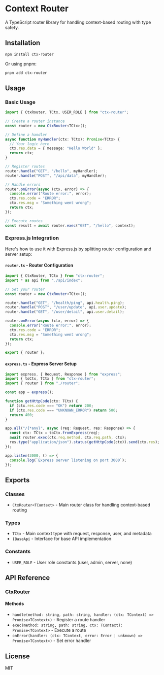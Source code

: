 # Context Router

A TypeScript router library for handling context-based routing with type safety.

## Installation

```bash
npm install ctx-router
```

Or using pnpm:

```bash
pnpm add ctx-router
```

## Usage

### Basic Usage

```typescript
import { CtxRouter, TCtx, USER_ROLE } from "ctx-router";

// Create a router instance
const router = new CtxRouter<TCtx>();

// Define a handler
async function myHandler(ctx: TCtx): Promise<TCtx> {
  // Your logic here
  ctx.res.data = { message: "Hello World" };
  return ctx;
}

// Register routes
router.handle("GET", "/hello", myHandler);
router.handle("POST", "/api/data", myHandler);

// Handle errors
router.onError(async (ctx, error) => {
  console.error("Route error:", error);
  ctx.res.code = "ERROR";
  ctx.res.msg = "Something went wrong";
  return ctx;
});

// Execute routes
const result = await router.exec("GET", "/hello", context);
```

### Express.js Integration

Here's how to use it with Express.js by splitting router configuration and server setup:

#### `router.ts` - Router Configuration

```typescript
import { CtxRouter, TCtx } from "ctx-router";
import * as api from "./api/index";

// Set your router
const router = new CtxRouter<TCtx>();

router.handle("GET", "/health/ping", api.health.ping);
router.handle("POST", "/user/update", api.user.update);
router.handle("GET", "/user/detail", api.user.detail);

router.onError(async (ctx, error) => {
  console.error("Route error:", error);
  ctx.res.code = "ERROR";
  ctx.res.msg = "Something went wrong";
  return ctx;
});

export { router };
```

#### `express.ts` - Express Server Setup

```typescript
import express, { Request, Response } from "express";
import { toCtx, TCtx } from "ctx-router";
import { router } from "./router";

const app = express();

function getHttpCode(ctx: TCtx) {
  if (ctx.res.code === "OK") return 200;
  if (ctx.res.code === "UNKNOWN_ERROR") return 500;
  return 400;
}

app.all("/{*any}", async (req: Request, res: Response) => {
  const ctx: TCtx = toCtx.fromExpress(req);
  await router.exec(ctx.req.method, ctx.req.path, ctx);
  res.type("application/json").status(getHttpCode(ctx)).send(ctx.res);
});

app.listen(3000, () => {
  console.log(`Express server listening on port 3000`);
});
```

## Exports

### Classes

- `CtxRouter<TContext>` - Main router class for handling context-based routing

### Types

- `TCtx` - Main context type with request, response, user, and metadata
- `IBaseApi` - Interface for base API implementation

### Constants

- `USER_ROLE` - User role constants (user, admin, server, none)

## API Reference

### CtxRouter

#### Methods

- `handle(method: string, path: string, handler: (ctx: TContext) => Promise<TContext>)` - Register a route handler
- `exec(method: string, path: string, ctx: TContext): Promise<TContext>` - Execute a route
- `onError(handler: (ctx: TContext, error: Error | unknown) => Promise<TContext>)` - Set error handler

## License

MIT
